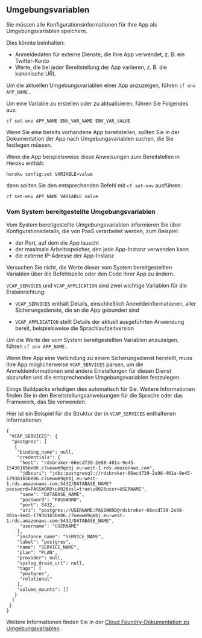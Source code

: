 ## Umgebungsvariablen

Sie müssen alle Konfigurationsinformationen für Ihre App als Umgebungsvariablen speichern.

Dies könnte beinhalten:

- Anmeldedaten für externe Dienste, die Ihre App verwendet, z. B. ein Twitter-Konto
- Werte, die bei jeder Bereitstellung der App variieren, z. B. die kanonische URL

Um die aktuellen Umgebungsvariablen einer App anzuzeigen, führen `cf env APP_NAME` .

Um eine Variable zu erstellen oder zu aktualisieren, führen Sie Folgendes aus:

```
cf set-env APP_NAME ENV_VAR_NAME ENV_VAR_VALUE
```

Wenn Sie eine bereits vorhandene App bereitstellen, sollten Sie in der Dokumentation der App nach Umgebungsvariablen suchen, die Sie festlegen müssen.

Wenn die App beispielsweise diese Anweisungen zum Bereitstellen in Heroku enthält:

```
heroku config:set VARIABLE=value
```

dann sollten Sie den entsprechenden Befehl mit `cf set-env` ausführen:

```
cf set-env APP_NAME VARIABLE value
```

### Vom System bereitgestellte Umgebungsvariablen

Vom System bereitgestellte Umgebungsvariablen informieren Sie über Konfigurationsdetails, die von PaaS verarbeitet werden, zum Beispiel:

- der Port, auf dem die App lauscht
- der maximale Arbeitsspeicher, den jede App-Instanz verwenden kann
- die externe IP-Adresse der App-Instanz

Versuchen Sie nicht, die Werte dieser vom System bereitgestellten Variablen über die Befehlszeile oder den Code Ihrer App zu ändern.

`VCAP_SERVICES` und `VCAP_APPLICATION` sind zwei wichtige Variablen für die Ersteinrichtung:

- `VCAP_SERVICES` enthält Details, einschließlich Anmeldeinformationen, aller Sicherungsdienste, die an die App gebunden sind

- `VCAP_APPLICATION` stellt Details der aktuell ausgeführten Anwendung bereit, beispielsweise die Sprachlaufzeitversion

Um die Werte der vom System bereitgestellten Variablen anzuzeigen, führen `cf env APP_NAME` .

Wenn Ihre App eine Verbindung zu einem Sicherungsdienst herstellt, muss Ihre App möglicherweise `VCAP_SERVICES` parsen, um die Anmeldeinformationen und andere Einstellungen für diesen Dienst abzurufen und die entsprechenden Umgebungsvariablen festzulegen.

Einige Buildpacks erledigen dies automatisch für Sie. Weitere Informationen finden Sie in den Bereitstellungsanweisungen für die Sprache oder das Framework, das Sie verwenden.

Hier ist ein Beispiel für die Struktur der in `VCAP_SERVICES` enthaltenen Informationen:

```
{
 "VCAP_SERVICES": {
  "postgres": [
   {
    "binding_name": null,
    "credentials": {
     "host": "rdsbroker-66ecd739-2e98-401a-9e45-15436165be06.c7uewwm9qebj.eu-west-1.rds.amazonaws.com",
     "jdbcuri": "jdbc:postgresql://rdsbroker-66ecd739-2e98-401a-9e45-17938165be06.c7uewwm9qebj.eu-west-1.rds.amazonaws.com:5432/DATABASE_NAME?password=PASSWORD\u0026ssl=true\u0026user=USERNAME",
     "name": "DATABASE_NAME",
     "password": "PASSWORD",
     "port": 5432,
     "uri": "postgres://USERNAME:PASSWORD@rdsbroker-66ecd739-2e98-401a-9e45-17938165be06.c7uewwm9qebj.eu-west-1.rds.amazonaws.com:5432/DATABASE_NAME",
     "username": "USERNAME"
    },
    "instance_name": "SERVICE_NAME",
    "label": "postgres",
    "name": "SERVICE_NAME",
    "plan": "PLAN",
    "provider": null,
    "syslog_drain_url": null,
    "tags": [
     "postgres",
     "relational"
    ],
    "volume_mounts": []
   }
  ]
 }
}
```

Weitere Informationen finden Sie in der [Cloud Foundry-Dokumentation zu Umgebungsvariablen](https://docs.cloudfoundry.org/devguide/deploy-apps/environment-variable.html) .

